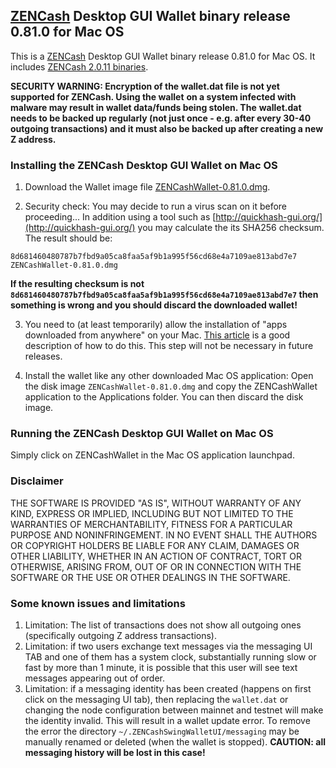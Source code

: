 ## [ZENCash](https://zensystem.io/) Desktop GUI Wallet binary release 0.81.0 for Mac OS

This is a [ZENCash](https://zensystem.io/) Desktop GUI Wallet binary release 0.81.0 for Mac OS. 
It includes [ZENCash 2.0.11 binaries](https://github.com/ZencashOfficial/zen/releases/tag/v2.0.11).

**SECURITY WARNING: Encryption of the wallet.dat file is not yet supported for ZENCash. Using the wallet** 
**on a system infected with malware may result in wallet data/funds being stolen. The**
**wallet.dat needs to be backed up regularly (not just once - e.g. after every 30-40**
**outgoing transactions) and it must also be backed up after creating a new Z address.**

### Installing the ZENCash Desktop GUI Wallet on Mac OS

1. Download the Wallet image file 
[ZENCashWallet-0.81.0.dmg](https://github.com/ZencashOfficial/zencash-swing-wallet-ui/releases/download/0.81.0/ZENCashWallet-0.81.0.dmg). 

2. Security check: You may decide to run a virus scan on it before proceeding... In addition using a tool 
such as [http://quickhash-gui.org/](http://quickhash-gui.org/) you may calculate the its SHA256 checksum. The 
result should be:
```
8d681460480787b7fbd9a05ca8faa5af9b1a995f56cd68e4a7109ae813abd7e7  ZENCashWallet-0.81.0.dmg
```
**If the resulting checksum is not `8d681460480787b7fbd9a05ca8faa5af9b1a995f56cd68e4a7109ae813abd7e7` then**
**something is wrong and you should discard the downloaded wallet!**

3. You need to (at least temporarily) allow the installation of "apps downloaded from anywhere" on your Mac. 
[This article](http://osxdaily.com/2016/09/27/allow-apps-from-anywhere-macos-gatekeeper/) is a good description
of how to do this. This step will not be necessary in future releases. 

4. Install the wallet like any other downloaded Mac OS application: Open the disk image `ZENCashWallet-0.81.0.dmg`
and copy the ZENCashWallet application to the Applications folder. You can then discard the disk image.
   
### Running the ZENCash Desktop GUI Wallet on Mac OS

Simply click on ZENCashWallet in the Mac OS application launchpad.

### Disclaimer

THE SOFTWARE IS PROVIDED "AS IS", WITHOUT WARRANTY OF ANY KIND, EXPRESS OR
IMPLIED, INCLUDING BUT NOT LIMITED TO THE WARRANTIES OF MERCHANTABILITY,
FITNESS FOR A PARTICULAR PURPOSE AND NONINFRINGEMENT. IN NO EVENT SHALL THE
AUTHORS OR COPYRIGHT HOLDERS BE LIABLE FOR ANY CLAIM, DAMAGES OR OTHER
LIABILITY, WHETHER IN AN ACTION OF CONTRACT, TORT OR OTHERWISE, ARISING FROM,
OUT OF OR IN CONNECTION WITH THE SOFTWARE OR THE USE OR OTHER DEALINGS IN THE
SOFTWARE.

### Some known issues and limitations
1. Limitation: The list of transactions does not show all outgoing ones (specifically outgoing Z address 
transactions).  
1. Limitation: if two users exchange text messages via the messaging UI TAB and one of them has a system clock, substantially running slow or fast by more than 1 minute, it is possible that this user will see text messages appearing out of order. 
1. Limitation: if a messaging identity has been created (happens on first click on the messaging UI tab), then replacing the `wallet.dat` or changing the node configuration between mainnet and testnet will make the identity invalid. This will result in a wallet update error. To remove the error the directory `~/.ZENCashSwingWalletUI/messaging` may be manually renamed or deleted (when the wallet is stopped). **CAUTION: all messaging history will be lost in this case!**
